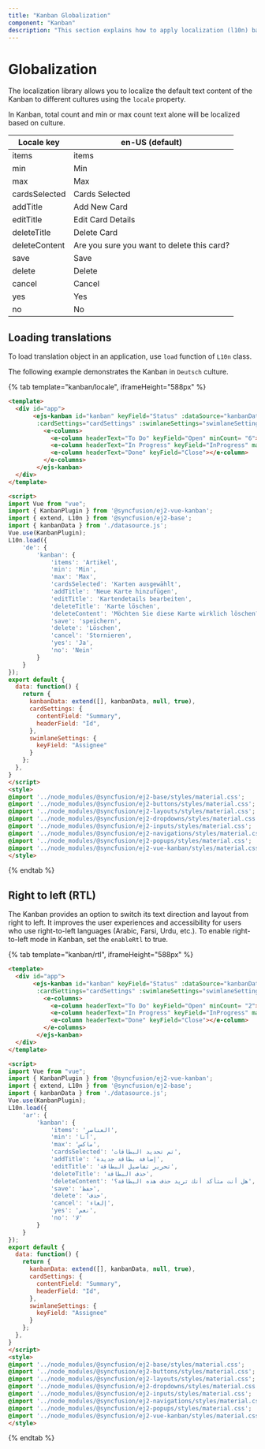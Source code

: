 ```yaml
---
title: "Kanban Globalization"
component: "Kanban"
description: "This section explains how to apply localization (l10n) based on culture file and right-to-left (RTL) in Kanban board."
---
```


# Globalization

The localization library allows you to localize the default text content of the Kanban to different cultures using the `locale` property.

In Kanban, total count and min or max count text alone will be localized based on culture.

| Locale key | en-US (default)  |
|------|------|
| items |  items |
| min |  Min |
| max |  Max |
| cardsSelected | Cards Selected |
| addTitle | Add New Card |
| editTitle | Edit Card Details |
| deleteTitle | Delete Card |
| deleteContent | Are you sure you want to delete this card? |
| save | Save |
| delete | Delete |
| cancel | Cancel |
| yes | Yes |
| no | No |

## Loading translations

To load translation object in an application, use `load` function of `L10n` class.

The following example demonstrates the Kanban in `Deutsch` culture.

{% tab template="kanban/locale", iframeHeight="588px" %}

```html
<template>
  <div id="app">
       <ejs-kanban id="kanban" keyField="Status" :dataSource="kanbanData"
        :cardSettings="cardSettings" :swimlaneSettings="swimlaneSettings" locale='de'>
          <e-columns>
            <e-column headerText="To Do" keyField="Open" minCount= "6"></e-column>
            <e-column headerText="In Progress" keyField="InProgress" maxCount= "3"></e-column>
            <e-column headerText="Done" keyField="Close"></e-column>
          </e-columns>
        </ejs-kanban>
  </div>
</template>

<script>
import Vue from "vue";
import { KanbanPlugin } from '@syncfusion/ej2-vue-kanban';
import { extend, L10n } from '@syncfusion/ej2-base';
import { kanbanData } from './datasource.js';
Vue.use(KanbanPlugin);
L10n.load({
    'de': {
        'kanban': {
            'items': 'Artikel',
            'min': 'Min',
            'max': 'Max',
            'cardsSelected': 'Karten ausgewählt',
            'addTitle': 'Neue Karte hinzufügen',
            'editTitle': 'Kartendetails bearbeiten',
            'deleteTitle': 'Karte löschen',
            'deleteContent': 'Möchten Sie diese Karte wirklich löschen?',
            'save': 'speichern',
            'delete': 'Löschen',
            'cancel': 'Stornieren',
            'yes': 'Ja',
            'no': 'Nein'
        }
    }
});
export default {
  data: function() {
    return {
      kanbanData: extend([], kanbanData, null, true),
      cardSettings: {
        contentField: "Summary",
        headerField: "Id",
      },
      swimlaneSettings: {
        keyField: "Assignee"
      }
    };
  },
}
</script>
<style>
@import '../node_modules/@syncfusion/ej2-base/styles/material.css';
@import '../node_modules/@syncfusion/ej2-buttons/styles/material.css';
@import '../node_modules/@syncfusion/ej2-layouts/styles/material.css';
@import '../node_modules/@syncfusion/ej2-dropdowns/styles/material.css';
@import '../node_modules/@syncfusion/ej2-inputs/styles/material.css';
@import '../node_modules/@syncfusion/ej2-navigations/styles/material.css';
@import '../node_modules/@syncfusion/ej2-popups/styles/material.css';
@import '../node_modules/@syncfusion/ej2-vue-kanban/styles/material.css';
</style>

```

{% endtab %}

## Right to left (RTL)

The Kanban provides an option to switch its text direction and layout from right to left. It improves the user experiences and accessibility for users who use right-to-left languages (Arabic, Farsi, Urdu, etc.). To enable right-to-left mode in Kanban, set the `enableRtl` to true.

{% tab template="kanban/rtl", iframeHeight="588px" %}

```html
<template>
  <div id="app">
       <ejs-kanban id="kanban" keyField="Status" :dataSource="kanbanData"
        :cardSettings="cardSettings" :swimlaneSettings="swimlaneSettings" locale='ar' :enableRtl='true'>
          <e-columns>
            <e-column headerText="To Do" keyField="Open" minCount= "2"></e-column>
            <e-column headerText="In Progress" keyField="InProgress" maxCount= "3"></e-column>
            <e-column headerText="Done" keyField="Close"></e-column>
          </e-columns>
        </ejs-kanban>
  </div>
</template>

<script>
import Vue from "vue";
import { KanbanPlugin } from '@syncfusion/ej2-vue-kanban';
import { extend, L10n } from '@syncfusion/ej2-base';
import { kanbanData } from './datasource.js';
Vue.use(KanbanPlugin);
L10n.load({
    'ar': {
        'kanban': {
            'items': 'العناصر',
            'min': 'أنا',
            'max': 'ماكس',
            'cardsSelected': 'تم تحديد البطاقات',
            'addTitle': 'إضافة بطاقة جديدة',
            'editTitle': 'تحرير تفاصيل البطاقة',
            'deleteTitle': 'حذف البطاقة',
            'deleteContent': 'هل أنت متأكد أنك تريد حذف هذه البطاقة؟',
            'save': 'حفظ',
            'delete': 'حذف',
            'cancel': 'إلغاء',
            'yes': 'نعم',
            'no': 'لا'
        }
    }
});
export default {
  data: function() {
    return {
      kanbanData: extend([], kanbanData, null, true),
      cardSettings: {
        contentField: "Summary",
        headerField: "Id",
      },
      swimlaneSettings: {
        keyField: "Assignee"
      }
    };
  },
}
</script>
<style>
@import '../node_modules/@syncfusion/ej2-base/styles/material.css';
@import '../node_modules/@syncfusion/ej2-buttons/styles/material.css';
@import '../node_modules/@syncfusion/ej2-layouts/styles/material.css';
@import '../node_modules/@syncfusion/ej2-dropdowns/styles/material.css';
@import '../node_modules/@syncfusion/ej2-inputs/styles/material.css';
@import '../node_modules/@syncfusion/ej2-navigations/styles/material.css';
@import '../node_modules/@syncfusion/ej2-popups/styles/material.css';
@import '../node_modules/@syncfusion/ej2-vue-kanban/styles/material.css';
</style>

```

{% endtab %}
